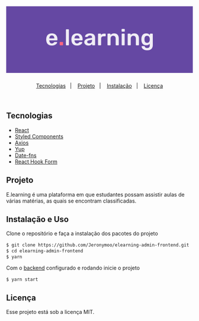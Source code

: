 <h1 align="center">
    <img alt="elearning" title="elearning" src=".github/GithubLogo.svg" />
</h1>

<p align="center">
  <a href="#tecnologias">Tecnologias</a>&nbsp;&nbsp;&nbsp;|&nbsp;&nbsp;&nbsp;
  <a href="#projeto">Projeto</a>&nbsp;&nbsp;&nbsp;|&nbsp;&nbsp;&nbsp;
  <a href="#instalação-e-uso">Instalação</a>&nbsp;&nbsp;&nbsp;|&nbsp;&nbsp;&nbsp;
  <a href="#licença">Licença</a>
</p>

<br>

## Tecnologias

- [React](https://pt-br.reactjs.org/)
- [Styled Components](https://styled-components.com/)
- [Axios](https://github.com/axios/axios)
- [Yup](https://github.com/jquense/yup)
- [Date-fns](https://date-fns.org/)
- [React Hook Form](https://react-hook-form.com/)

## Projeto

E.learning é uma plataforma em que estudantes possam assistir aulas de várias matérias, as quais se encontram classificadas.

## Instalação e Uso

Clone o repositório e faça a instalação dos pacotes do projeto
```
$ git clone https://github.com/Jeronymoo/elearning-admin-frontend.git
$ cd elearning-admin-frontend
$ yarn
```
Com o <a href=#>backend</a> configurado e rodando inicie o projeto
```
$ yarn start
```

## Licença

Esse projeto está sob a licença MIT.
